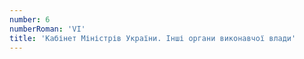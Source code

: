 ```yaml
---
number: 6
numberRoman: 'VI'
title: 'Кабінет Міністрів України. Інші органи виконавчої влади'
---
```

